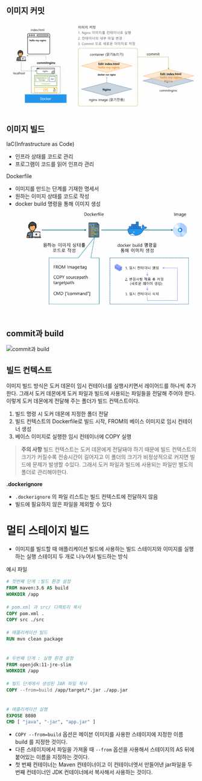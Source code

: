 ## 이미지 커밋

![이미지 커밋](<./images/이미지_커밋.png>)

## 이미지 빌드
IaC(Infrastructure as Code)
- 인프라 상태를 코드로 관리
- 프로그램이 코드를 읽어 인프라 관리

Dockerfile
- 이미지를 만드는 단계를 기재한 명세서
- 원하는 이미지 상태를 코드로 작성
- docker build 명령을 통해 이미지 생성
![도커 파일로 이미지 생성](<./images/dockerfile_create_image.png>)
## commit과 build
![commit과 build](<./images/commit과 build.png>)

## 빌드 컨텍스트
이미지 빌드 방식은 도커 데몬이 임시 컨테이너를 실행시키면서 레이어드를 하나씩 추가한다.
그래서 도커 데몬에게 도커 파일과 빌드에 사용되는 파일들을 전달해 주어야 한다.
이렇게 도커 데몬에게 전달해 주는 폴더가 빌드 컨텍스트이다.

1. 빌드 명령 시 도커 데몬에 지정한 폴더 전달
2. 빌드 컨텍스트의 Dockerfile로 빌드 시작, FROM의 베이스 이미지로 임시 컨테이너 생성
3. 베이스 이미지로 실행한 임시 컨테이너에 COPY 실행

>**주의 사항**
>빌드 컨텍스트는 도커 데몬에게 전달돼야 하기 때문에 빌드 컨텍스트의 크기가 커질수록 전송시간이 길어지고 이 폴더의 크기가 비정상적으로 커지면 빌드에 문제가 발생할 수있다.
>그래서 도커 파일과 빌드에 사용되는 파일만 별도의 폴더로 관리해야한다.
 
**.dockerignore**
- `.dockerignore` 의 파일 리스트는 빌드 컨텍스트에 전달하지 않음
- 빌드에 필요하지 않은 파일을 제외할 수 있다

# 멀티 스테이지 빌드
- 이미지를 빌드할 때 애플리케이션 빌드에 사용하는 빌드 스테이지와 이미지를 실행하는 실행 스테이지 두 개로 나누어서 빌드하는 방식

예시 파일
```dockerfile
# 첫번째 단계 :빌드 환경 설정
FROM maven:3.6 AS build
WORKDIR /app

# pom.xml 과 src/ 디렉토리 복사
COPY pom.xml .
COPY src ./src

# 애플리케이션 빌드
RUN mvn clean package


# 두번째 단계 : 실행 환경 설정
FROM openjdk:11-jre-slim
WORKDIR /app

# 빌드 단계에서 생성된 JAR 파일 복사
COPY --from=build /app/target/*.jar ./app.jar
  

# 애플리케이션 실행
EXPOSE 8080
CMD [ "java", "-jar", "app.jar" ]
```
- `COPY --from=build` 옵션은 메이븐 이미지를 사용한 스테이지에 지정한 이름 build 를 지정한 것이다.
- 다른 스테이지에서 파일을 가져올 때 `--from` 옵션을 사용해서 스테이지의 AS 뒤에 붙어있는 이름을 지정하는 것이다.
- 첫 번째 컨테이너는 Maven 컨테이너이고 이 컨테이너엣서 만들어낸 jar파일을 두 번째 컨테이너인 JDK 컨테이너에서 복사해서 사용하는 것이다.

